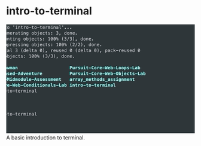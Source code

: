 # intro-to-terminal
![gifimage](https://github.com/imrannazir20/intro-to-terminal/blob/main/cli-gif.gif)
A basic introduction to terminal.
